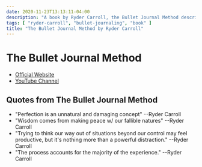 ```yaml
---
date: 2020-11-23T13:13:11-04:00
description: "A book by Ryder Carroll, the Bullet Journal Method describes an approach to life management through journals"
tags: [ "ryder-carroll", "bullet-journaling", "book" ]
title: "The Bullet Journal Method by Ryder Carroll"
---
```


# The Bullet Journal Method

* [Official Website](https://bulletjournal.com/pages/book)
* [YouTube Channel](https://www.youtube.com/bulletjournal)

## Quotes from The Bullet Journal Method

* "Perfection is an unnatural and damaging concept" --Ryder Carroll
* "Wisdom comes from making peace w/ our fallible natures" --Ryder Carroll
* "Trying to think our way out of situations beyond our control may feel productive, but it's nothing more than a powerful distraction." --Ryder Carroll
* "The process accounts for the majority of the experience." --Ryder Carroll
